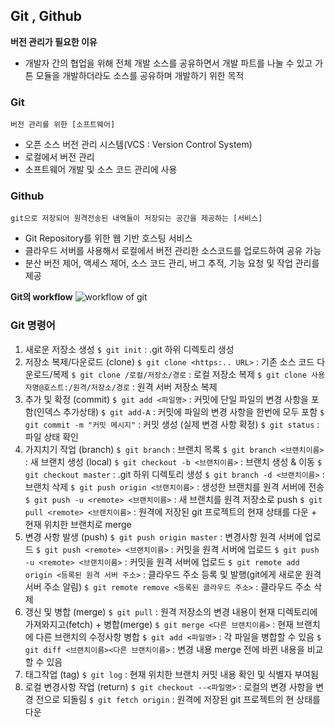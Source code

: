## Git , Github

**버전 관리가 필요한 이유**

- 개발자 간의 협업을 위해 전체 개발 소스를 공유하면서 개발 파트를 나눌 수 있고 가튼 모듈을 개발하더라도 소스를 공유하며 개발하기 위한 목적

### Git

`버전 관리를 위한 [소프트웨어]`

- 오픈 소스 버전 관리 시스템(VCS : Version Control System)
- 로컬에서 버전 관리
- 소프트웨어 개발 및 소스 코드 관리에 사용

### Github

`git으로 저장되어 원격전송된 내역들이 저장되는 공간을 제공하는 [서비스]`

- Git Repository를 위한 웹 기반 호스팅 서비스
- 클라우드 서버를 사용해서 로컬에서 버전 관리한 소스코드를 업로드하여 공유 가능
- 분산 버전 제어, 액세스 제어, 소스 코드 관리, 버그 추적, 기능 요청 및 작업 관리를 제공
  <br/>

**Git의 workflow**
![workflow of git](https://git-scm.com/book/en/v2/images/reset-workflow.png)

### Git 명령어

1. 새로운 저장소 생성
   `$ git init` : .git 하위 디렉토리 생성
   <br/>
2. 저장소 복제/다운로드 (clone)
   `$ git clone <https:.. URL>` : 기존 소스 코드 다운로드/복제
   `$ git clone /로컬/저장소/경로` : 로컬 저장소 복제
   `$ git clone 사용자명@호스트:/원격/저장소/경로` : 원격 서버 저장소 복제
   <br/>
3. 추가 및 확정 (commit)
   `$ git add <파일명>` : 커밋에 단일 파일의 변경 사항을 포함(인덱스 추가상태)
   `$ git add-A` : 커밋에 파일의 변경 사항을 한번에 모두 포함
   `$ git commit -m "커밋 메시지"` : 커밋 생성 (실제 변경 사항 확정)
   `$ git status` : 파일 상태 확인
   <br/>
4. 가지치기 작업 (branch)
   `$ git branch` : 브랜치 목록
   `$ git branch <브랜치이름>` : 새 브랜치 생성 (local)
   `$ git checkout -b <브랜치이름>` : 브랜치 생성 & 이동
   `$ git checkout master` : .git 하위 디렉토리 생성
   `$ git branch -d <브랜치이름>` : 브랜치 삭제
   `$ git push origin <브랜치이름>` : 생성한 브랜치를 원격 서버에 전송
   `$ git push -u <remote> <브랜치이름>` : 새 브랜치를 원격 저장소로 push
   `$ git pull <remote> <브랜치이름>` : 원격에 저장된 git 프로젝트의 현재 상태를 다운 + 현재 위치한 브랜치로 merge
   <br/>
5. 변경 사항 발생 (push)
   `$ git push origin master` : 변경사항 원격 서버에 업로드
   `$ git push <remote> <브랜치이름>` : 커밋을 원격 서버에 업로드
   `$ git push -u <remote> <브랜치이름>` : 커밋을 원격 서버에 업로드
   `$ git remote add origin <등록된 원격 서버 주소>` : 클라우드 주소 등록 및 발행(git에게 새로운 원격 서버 주소 알림)
   `$ git remote remove <등록된 클라우드 주소>` : 클라우드 주소 삭제
   <br/>
6. 갱신 및 병합 (merge)
   `$ git pull` : 원격 저장소의 변경 내용이 현재 디렉토리에 가져와지고(fetch) + 병합(merge)
   `$ git merge <다른 브랜치이름>` : 현재 브랜치에 다른 브랜치의 수정사항 병합
   `$ git add <파일명>` : 각 파일을 병합할 수 있음
   `$ git diff <브랜치이름><다른 브랜치이름>` : 변경 내용 merge 전에 바뀐 내용을 비교할 수 있음
   <br/>
7. 태그작업 (tag)
   `$ git log` : 현재 위치한 브랜치 커밋 내용 확인 및 식별자 부여됨
   <br/>
8. 로컬 변경사항 작업 (return)
   `$ git checkout --<파일명>` : 로컬의 변경 사항을 변경 전으로 되돌림
   `$ git fetch origin` : 원격에 저장된 git 프로젝트의 현 상태를 다운
